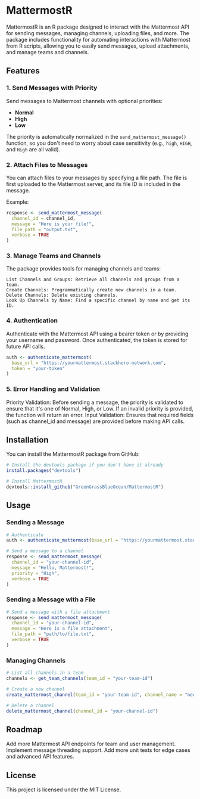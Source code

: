 # MattermostR

MattermostR is an R package designed to interact with the Mattermost API for sending messages, managing channels, uploading files, and more. The package includes functionality for automating interactions with Mattermost from R scripts, allowing you to easily send messages, upload attachments, and manage teams and channels.

## Features

### 1. Send Messages with Priority

Send messages to Mattermost channels with optional priorities:
- **Normal**
- **High**
- **Low**

The priority is automatically normalized in the `send_mattermost_message()` function, so you don't need to worry about case sensitivity (e.g., `high`, `HIGH`, and `High` are all valid).

### 2. Attach Files to Messages

You can attach files to your messages by specifying a file path. The file is first uploaded to the Mattermost server, and its file ID is included in the message. 

Example:
```r
response <- send_mattermost_message(
  channel_id = channel_id, 
  message = "Here is your file!", 
  file_path = "output.txt", 
  verbose = TRUE
)
```
### 3. Manage Teams and Channels

The package provides tools for managing channels and teams:

    List Channels and Groups: Retrieve all channels and groups from a team.
    Create Channels: Programmatically create new channels in a team.
    Delete Channels: Delete existing channels.
    Look Up Channels by Name: Find a specific channel by name and get its ID.

### 4. Authentication

Authenticate with the Mattermost API using a bearer token or by providing your username and password. Once authenticated, the token is stored for future API calls.

```r
auth <- authenticate_mattermost(
  base_url = "https://yourmattermost.stackhero-network.com", 
  token = "your-token"
)
```

### 5. Error Handling and Validation

Priority Validation: Before sending a message, the priority is validated to ensure that it's one of Normal, High, or Low. If an invalid priority is provided, the function will return an error.
Input Validation: Ensures that required fields (such as channel_id and message) are provided before making API calls.

## Installation

You can install the MattermostR package from GitHub:

```r
# Install the devtools package if you don't have it already
install.packages("devtools")

# Install MattermostR
devtools::install_github("GreenGrassBlueOcean/MattermostR")
```

## Usage
### Sending a Message

```r
# Authenticate
auth <- authenticate_mattermost(base_url = "https://yourmattermost.stackhero-network.com", token = "your-token")

# Send a message to a channel
response <- send_mattermost_message(
  channel_id = "your-channel-id", 
  message = "Hello, Mattermost!", 
  priority = "High", 
  verbose = TRUE
)
```

### Sending a Message with a File
```r
# Send a message with a file attachment
response <- send_mattermost_message(
  channel_id = "your-channel-id", 
  message = "Here is a file attachment", 
  file_path = "path/to/file.txt", 
  verbose = TRUE
)
```
### Managing Channels
```r
# List all channels in a team
channels <- get_team_channels(team_id = "your-team-id")

# Create a new channel
create_mattermost_channel(team_id = "your-team-id", channel_name = "new-channel", channel_display_name = "New Channel")

# Delete a channel
delete_mattermost_channel(channel_id = "your-channel-id")
```

## Roadmap

Add more Mattermost API endpoints for team and user management.
Implement message threading support.
Add more unit tests for edge cases and advanced API features.

## License

This project is licensed under the MIT License.
